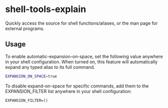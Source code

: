 # shell-tools-explain

Quickly access the source for shell functions/aliases, or the man page for external programs.

## Usage

To enable automatic-expansion-on-space, set the following value anywhere in your shell configuration. When turned on, this feature will automatically expand any typed alias to its full command.

```bash
EXPANSION_ON_SPACE=true
```

To disable expand-on-space for specific commands, add them to the EXPANSION_FILTER list anywhere in your shell configuration:

```
EXPANSION_FILTER=()
```
